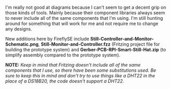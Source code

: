 I'm really not good at diagrams because I can't seem to get a decent grip on those kinds of tools. Mainly because their component libraries always seem to never include all of the same components that I'm using. I'm still hunting around for something that will work for me and not require me to change any designs.

New additions here by FireflySE include **Still-Controller-and-Monitor-Schematic.png**, **Still-Monitor-and-Controller.fzz** (Fritzing project file for building the prototype system) and **Gerber-PCB-RPI-Smart-Still-Hat.zip** (to simplify assembly compared to the prototype system).

**NOTE:** _Keep in mind that Fritzing doesn't include all of the same components that I use, so there have been some substitutions used. Be sure to keep this in mind and don't try to use things like a DHT22 in the place of a DS18B20, the code doesn't support a DHT22._

